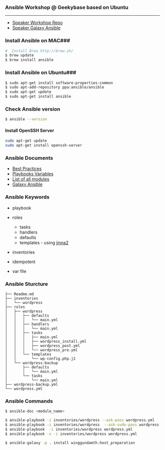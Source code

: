 ### Ansible Workshop @ Geekybase based on Ubuntu
--------
- [Speaker Workshop Repo](https://github.com/winggundamth/ansible-workshop-01)
- [Speaker Galaxy Ansible](https://galaxy.ansible.com/winggundamth/)

### Install Ansible on MAC###

```sh
#  Install Brew http://brew.sh/
$ brew update
$ brew install ansible
```

### Install Ansible on Ubuntu###

```sh
$ sudo apt-get install software-properties-common
$ sudo apt-add-repository ppa:ansible/ansible
$ sudo apt-get update
$ sudo apt-get install ansible
```

### Check Ansible version

```sh
$ ansible --version
```

#### Install OpenSSH Server

```sh
sudo apt-get update
sudo apt-get install openssh-server
```

### Ansible Documents
- [Best Practices](http://docs.ansible.com/ansible/playbooks_best_practices.html)
- [Playbooks Variables](http://docs.ansible.com/ansible/playbooks_variables.html)
- [List of all modules](http://docs.ansible.com/ansible/list_of_all_modules.html)
- [Galaxy Ansible](https://galaxy.ansible.com/)

### Ansible Keywords
- playbook
- roles
  - tasks
  - handlers
  - defaults
  - templates - using [jinna2](http://jinja.pocoo.org/docs/dev/)

- inventories

- idempotent 
- var file

### Ansible Sturcture

```
├── Readme.md
├── inventories
│   └── wordpress
├── roles
│   ├── wordpress
│   │   ├── defaults
│   │   │   └── main.yml
│   │   ├── handlers
│   │   │   └── main.yml
│   │   ├── tasks
│   │   │   ├── main.yml
│   │   │   ├── wordpress_install.yml
│   │   │   ├── wordpress_post.yml
│   │   │   └── wordpress_pre.yml
│   │   └── templates
│   │       └── wp-config.php.j2
│   └── wordpress-backup
│       ├── defaults
│       │   └── main.yml
│       └── tasks
│           └── main.yml
├── wordpress-backup.yml
└── wordpress.yml
```

### Ansible Commands

```sh
$ ansible-doc <module_name>

$ ansible-playbook -i inventories/wordpress --ask-pass wordpress.yml
$ ansible-playbook -i inventories/wordpress  --ask-sudo-pass wordpress.yml
$ ansible-playbook  -i inventories/wordpress wordpress.yml
$ ansible-playbook -v -i inventories/wordpress wordpress.yml

$ ansible-galaxy -p . install winggundamth.host_preparation
```
